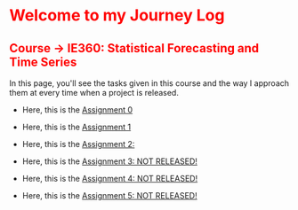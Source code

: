 # <span style="color:red">Welcome to my Journey Log</span>
## <span style="color:red">Course -> IE360: Statistical Forecasting and Time Series</span>

In this page, you'll see the tasks given in this course and the way I approach them at every time when a project is released.

+ Here, this is the [Assignment 0](./files/IE360_Spring21_Homework0.html)

+ Here, this is the [Assignment 1](./files/IE360_Spring21_Homework1.html)

+ Here, this is the [Assignment 2:](./files/IE360_Spring21_Homework1.html)

+ Here, this is the [Assignment 3: NOT RELEASED!]()

+ Here, this is the [Assignment 4: NOT RELEASED!]()

+ Here, this is the [Assignment 5: NOT RELEASED!]()